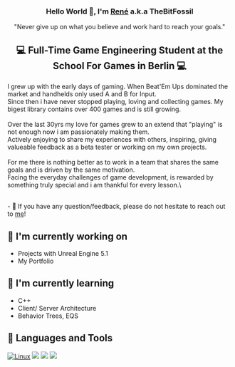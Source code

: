 <h3 align="center">
Hello World 👋, I'm <a href="https://www.linkedin.com/thebitfossil" target="_blank" rel="noreferrer">René</a> a.k.a TheBitFossil
</h3>
<p align="center">"Never give up on what you believe and work hard to reach your goals."</p>

<h2 align="center">
💻 Full-Time Game Engineering Student at the School For Games in Berlin 💻
</h2> 

I grew up with the early days of gaming. When Beat'Em Ups dominated the market and handhelds only used A and B for Input.\
Since then i have never stopped playing, loving and collecting games. My bigest library contains over 400 games and is still growing.\
\
Over the last 30yrs my love for games grew to an extend that "playing" is not enough now i am passionately making them.\
Actively enjoying to share my experiences with others, inspiring, giving valueable feedback as a beta tester or working on my own projects.\
\
For me there is nothing better as to work in a team that shares the same goals and is driven by the same motivation.\
Facing the everyday challenges of game development, is rewarded by something truly special and i am thankful for every lesson.\

</br>
- 💬 If you have any question/feedback, please do not hesitate to reach out to <a href="mailto:thebitfossil@gmail.com">me</a>!

## 🔭 I'm currently working on

- Projects with Unreal Engine 5.1
- My Portfolio

## 🌱 I'm currently learning

- C++
- Client/ Server Architecture
- Behavior Trees, EQS

## 💼 Languages and Tools
[![Linux](https://svgshare.com/i/Zhy.svg)](https://svgshare.com/i/Zhy.svg)
![](https://img.shields.io/badge/C%23-239120?style=for-the-badge&logo=c-sharp&logoColor=white)
![](https://img.shields.io/badge/C%2B%2B-00599C?style=for-the-badge&logo=c%2B%2B&logoColor=white)
![](https://img.shields.io/badge/Rider-000000?style=for-the-badge&logo=Rider&logoColor=white)
